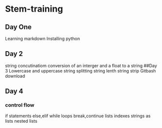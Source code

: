 # Stem-training
## Day One
Learning markdown
Installing python
## Day 2
string concutinatiom
conversion of an interger and a float to a string
##Day 3
Lowercase and uppercase
string splitting
string lenth
string strip
Gitbash download
## Day 4
### control flow
if statements
else,elif
while loops
break,continue
lists
indexes
strings as lists
nested lists


